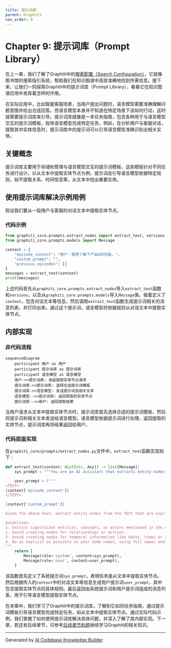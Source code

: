 ```yaml
---
title: 提示词库
parent: Graphiti
nav_order: 9
---
```


# Chapter 9: 提示词库（Prompt Library）

在上一章，我们了解了Graphiti中的[搜索配置（Search Configuration）](08_搜索配置_search_configuration__.md)，它就像图书馆的搜索指引系统，帮助我们在知识图谱中高效准确地找到所需信息。接下来，让我们一同探索Graphiti中的提示词库（Prompt Library），看看它在知识图谱应用中发挥着怎样的作用。

在实际应用中，比如智能客服场景，当用户提出问题时，语言模型需要准确理解问题意图并给出合适回答。但语言模型本身并不知道在特定场景下该如何行动，这时就需要提示词库来引导。提示词库就像是一本任务指南，包含各种用于与语言模型交互的提示词模板，指导语言模型完成特定任务。例如，在分析用户与客服对话，提取其中实体信息时，提示词库中的提示词可以引导语言模型准确识别出相关实体。

## 关键概念
提示词库主要用于存储和管理与语言模型交互的提示词模板，这些模板针对不同任务进行设计。以从文本中提取实体节点为例，提示词会引导语言模型依据特定规则，如不提取关系、时间信息等，从文本中找出重要实体。

## 使用提示词库解决示例用例
假设我们要从一段用户与客服的对话文本中提取实体节点。

### 代码示例
```python
from graphiti_core.prompts.extract_nodes import extract_text, versions
from graphiti_core.prompts.models import Message

context = {
    "episode_content": "用户：我想了解下产品A的功能。",
    "custom_prompt": "",
    "previous_episodes": []
}
messages = extract_text(context)
print(messages)
```
上述代码首先从`graphiti_core.prompts.extract_nodes`导入`extract_text`函数和`versions`，以及从`graphiti_core.prompts.models`导入`Message`类。接着定义了`context`，包含对话文本等信息。然后调用`extract_text`函数生成提示词相关的消息列表，并打印出来。通过这个提示词，语言模型将依据规则从对话文本中提取实体节点。

## 内部实现
### 非代码流程
```mermaid
sequenceDiagram
    participant 用户 as 用户
    participant 提示词库 as 提示词库
    participant 语言模型 as 语言模型
    用户->>提示词库: 发起提取实体节点请求
    提示词库->>提示词库: 选择合适提示词模板
    提示词库->>语言模型: 发送提示词及相关文本
    语言模型-->>提示词库: 返回提取的实体节点
    提示词库-->>用户: 返回提取结果
```
当用户请求从文本中提取实体节点时，提示词库首先选择合适的提示词模板，然后将提示词和相关文本发送给语言模型。语言模型依据提示词进行处理，返回提取的实体节点，提示词库再将结果返回给用户。

### 代码层面实现
在`graphiti_core/prompts/extract_nodes.py`文件中，`extract_text`函数实现如下：
```python
def extract_text(context: dict[str, Any]) -> list[Message]:
    sys_prompt = """You are an AI assistant that extracts entity nodes from text. Your primary task is to identify and extract the speaker and other significant entities mentioned in the provided text."""

    user_prompt = f"""
<TEXT>
{context['episode_content']}
</TEXT>

{context['custom_prompt']}

Given the above text, extract entity nodes from the TEXT that are explicitly or implicitly mentioned:

Guidelines:
1. Extract significant entities, concepts, or actors mentioned in the conversation.
2. Avoid creating nodes for relationships or actions.
3. Avoid creating nodes for temporal information like dates, times or years (these will be added to edges later).
4. Be as explicit as possible in your node names, using full names and avoiding abbreviations.
"""
    return [
        Message(role='system', content=sys_prompt),
        Message(role='user', content=user_prompt),
    ]
```
该函数首先定义了系统提示词`sys_prompt`，表明任务是从文本中提取实体节点。然后根据传入的`context`中的对话文本等信息生成用户提示词`user_prompt`，其中包含提取实体节点的具体规则。最后返回由系统提示词和用户提示词组成的消息列表，用于引导语言模型提取实体节点。

在本章中，我们学习了Graphiti中的提示词库，了解到它如同任务指南，通过提示词模板引导语言模型完成特定任务，如从文本中提取实体节点。通过实际代码示例，我们掌握了如何使用提示词库解决具体问题，并深入了解了其内部实现。下一章，若还有后续章节，可参考[后续章节标题](后续章节文件名)继续学习Graphiti的相关知识。 

---

Generated by [AI Codebase Knowledge Builder](https://github.com/The-Pocket/Tutorial-Codebase-Knowledge)